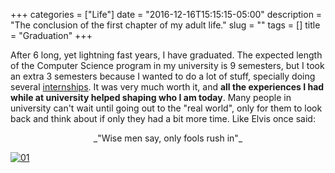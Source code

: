+++
categories = ["Life"]
date = "2016-12-16T15:15:15-05:00"
description = "The conclusion of the first chapter of my adult life."
slug = ""
tags = []
title = "Graduation"
+++

After 6 long, yet lightning fast years, I have graduated. The expected length of the Computer Science program in my university is 9 semesters, but I took an extra 3 semesters because I wanted to do a lot of stuff, specially doing several [internships](https://z10z.xyz/internships-at-google/). It was very much worth it, and **all the experiences I had while at university helped shaping who I am today**. Many people in university can't wait until going out to the "real world", only for them to look back and think about if only they had a bit more time. Like Elvis once said:

<center>_"Wise men say, only fools rush in"_</center>

[![01]][01]

[01]: https://i.imgur.com/EhGMZwE.jpg "Graduation"